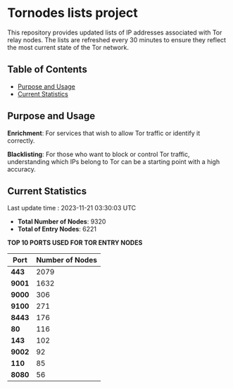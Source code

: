 # Tornodes lists project

This repository provides updated lists of IP addresses associated with Tor relay nodes. The lists are refreshed every 30 minutes to ensure they reflect the most current state of the Tor network.

## Table of Contents

- [Purpose and Usage](#purpose-and-usage)
- [Current Statistics](#current-statistics)


## Purpose and Usage

**Enrichment**: For services that wish to allow Tor traffic or identify it correctly.

**Blacklisting**: For those who want to block or control Tor traffic, understanding which IPs belong to Tor can be a starting point with a high accuracy.

## Current Statistics

Last update time : 2023-11-21 03:30:03 UTC

- **Total Number of Nodes**: 9320
- **Total of Entry Nodes**: 6221

**TOP 10 PORTS USED FOR TOR ENTRY NODES**

| **Port** | **Number of Nodes** |
|------|-----------------|
| **443**   | 2079  |
| **9001**   | 1632  |
| **9000**   | 306  |
| **9100**   | 271  |
| **8443**   | 176  |
| **80**   | 116  |
| **143**   | 102  |
| **9002**   | 92  |
| **110**   | 85  |
| **8080**   | 56  |

